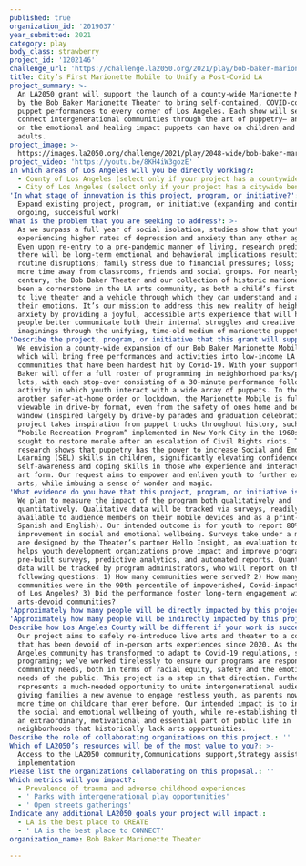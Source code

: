 ```yaml
---
published: true
organization_id: '2019037'
year_submitted: 2021
category: play
body_class: strawberry
project_id: '1202146'
challenge_url: 'https://challenge.la2050.org/2021/play/bob-baker-marionette-theater/'
title: City’s First Marionette Mobile to Unify a Post-Covid LA
project_summary: >-
  An LA2050 grant will support the launch of a county-wide Marionette Mobile run
  by the Bob Baker Marionette Theater to bring self-contained, COVID-compliant
  puppet performances to every corner of Los Angeles. Each show will serve to
  connect intergenerational communities through the art of puppetry– and focus
  on the emotional and healing impact puppets can have on children and young
  adults.
project_image: >-
  https://images.la2050.org/challenge/2021/play/2048-wide/bob-baker-marionette-theater.jpg
project_video: 'https://youtu.be/8KH4iW3gozE'
In which areas of Los Angeles will you be directly working?:
  - County of Los Angeles (select only if your project has a countywide benefit)
  - City of Los Angeles (select only if your project has a citywide benefit)
'In what stage of innovation is this project, program, or initiative?': >-
  Expand existing project, program, or initiative (expanding and continuing
  ongoing, successful work)
What is the problem that you are seeking to address?: >-
  As we surpass a full year of social isolation, studies show that youth are
  experiencing higher rates of depression and anxiety than any other age group.
  Even upon re-entry to a pre-pandemic manner of living, research predicts that
  there will be long-term emotional and behavioral implications resulting from
  routine disruptions; family stress due to financial pressures; loss; and even
  more time away from classrooms, friends and social groups. For nearly a
  century, the Bob Baker Theater and our collection of historic marionettes have
  been a cornerstone in the LA arts community, as both a child’s first exposure
  to live theater and a vehicle through which they can understand and articulate
  their emotions. It’s our mission to address this new reality of heightened
  anxiety by providing a joyful, accessible arts experience that will help young
  people better communicate both their internal struggles and creative
  imaginings through the unifying, time-old medium of marionette puppetry.
'Describe the project, program, or initiative that this grant will support to address the problem identified.': >-
  We envision a county-wide expansion of our Bob Baker Marionette Mobile series,
  which will bring free performances and activities into low-income LA
  communities that have been hardest hit by Covid-19. With your support, Bob
  Baker will offer a full roster of programming in neighborhood parks/parking
  lots, with each stop-over consisting of a 30-minute performance followed by an
  activity in which youth interact with a wide array of puppets. In the event of
  another safer-at-home order or lockdown, the Marionette Mobile is fully
  viewable in drive-by format, even from the safety of ones home and bedroom
  window (inspired largely by drive-by parades and graduation celebrations). Our
  project takes inspiration from puppet trucks throughout history, such as the
  “Mobile Recreation Program” implemented in New York City in the 1960s, which
  sought to restore morale after an escalation of Civil Rights riots. Today,
  research shows that puppetry has the power to increase Social and Emotional
  Learning (SEL) skills in children, significantly elevating confidence,
  self-awareness and coping skills in those who experience and interact with the
  art form. Our request aims to empower and enliven youth to further explore the
  arts, while imbuing a sense of wonder and magic.
'What evidence do you have that this project, program, or initiative is or will be successful, and how will you define and measure success?': >-
  We plan to measure the impact of the program both qualitatively and
  quantitatively. Qualitative data will be tracked via surveys, readily
  available to audience members on their mobile devices and as a print-out (in
  Spanish and English). Our intended outcome is for youth to report 80% or more
  improvement in social and emotional wellbeing. Surveys take under a minute and
  are designed by the Theater’s partner Hello Insight, an evaluation tool that
  helps youth development organizations prove impact and improve programs, with
  pre-built surveys, predictive analytics, and automated reports. Quantitative
  data will be tracked by program administrators, who will report on the
  following questions: 1) How many communities were served? 2) How many of those
  communities were in the 90th percentile of impoverished, Covid-impacted areas
  of Los Angeles? 3) Did the performance foster long-term engagement with
  arts-devoid communities?
'Approximately how many people will be directly impacted by this project, program, or initiative?': '1500'
'Approximately how many people will be indirectly impacted by this project, program, or initiative?': '5000'
Describe how Los Angeles County will be different if your work is successful.: >-
  Our project aims to safely re-introduce live arts and theater to a community
  that has been devoid of in-person arts experiences since 2020. As the Los
  Angeles community has transformed to adapt to Covid-19 regulations, so has our
  programing; we’ve worked tirelessly to ensure our programs are responsive to
  community needs, both in terms of racial equity, safety and the emotional
  needs of the public. This project is a step in that direction. Furthermore, it
  represents a much-needed opportunity to unite intergenerational audiences,
  giving families a new avenue to engage restless youth, as parents now spend
  more time on childcare than ever before. Our intended impact is to increase
  the social and emotional wellbeing of youth, while re-establishing the arts as
  an extraordinary, motivational and essential part of public life in
  neighborhoods that historically lack arts opportunities.
Describe the role of collaborating organizations on this project.: ''
Which of LA2050’s resources will be of the most value to you?: >-
  Access to the LA2050 community,Communications support,Strategy assistance and
  implementation
Please list the organizations collaborating on this proposal.: ''
Which metrics will you impact?:
  - Prevalence of trauma and adverse childhood experiences
  - ' Parks with intergenerational play opportunities'
  - ' Open streets gatherings'
Indicate any additional LA2050 goals your project will impact.:
  - LA is the best place to CREATE
  - ' LA is the best place to CONNECT'
organization_name: Bob Baker Marionette Theater

---
```

